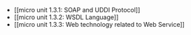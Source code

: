 - [[micro unit 1.3.1: SOAP and UDDI Protocol]]
- [[micro unit 1.3.2: WSDL Language]]
- [[micro unit 1.3.3: Web technology related to Web Service]]